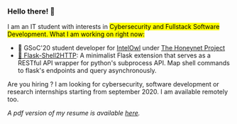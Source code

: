 ### Hello there! 👋
  
I am an IT student with interests in <mark>Cybersecurity</code> and <mark>Fullstack Software Development</mark>.
What I am working on right now:
- 🦉 GSoC'20 student developer for <a href="https://github.com/certego/IntelOwl" target="_blank">IntelOwl</a> 
under <a href="https://www.honeynet.org/" target="_blank" >The Honeynet Project</a>
- <a target="_blank" href="https://github.com/Eshaan7/Flask-Shell2HTTP">🐍 Flask-Shell2HTTP</a>: A minimalist Flask extension that serves as a RESTful API wrapper for python's subprocess API. Map shell commands to flask's endpoints and query asynchronously. 


Are you hiring ? I am looking for cybersecurity, software development or research internships starting from september 2020. I am available remotely too.

_A pdf version of my resume is available <a href="https://drive.google.com/file/d/1BLJXR_rFFLP7wobE-Fog363JcbH5uttQ/view" target="_blank" >here</a>._
